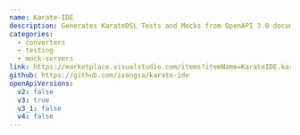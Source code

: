 ```yaml
---
name: Karate-IDE
description: Generates KarateDSL Tests and Mocks from OpenAPI 3.0 documents and so you can quickly test/explore your API.
categories:
  - converters
  - testing
  - mock-servers
link: https://marketplace.visualstudio.com/items?itemName=KarateIDE.karate-ide
github: https://github.com/ivangsa/karate-ide
openApiVersions:
  v2: false
  v3: true
  v3_1: false
  v4: false
---
```

